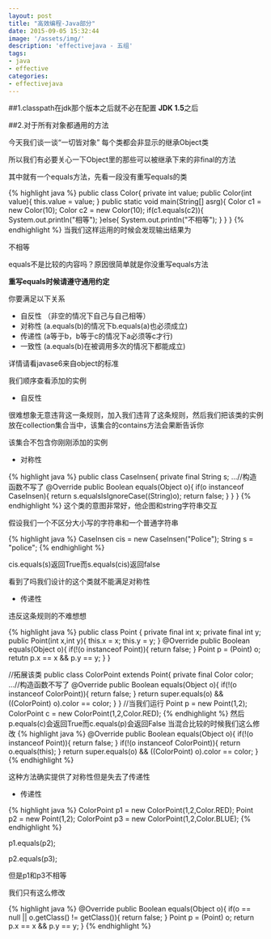 ```yaml
---
layout: post
title: "高效编程-Java部分"
date: 2015-09-05 15:32:44
image: '/assets/img/'
description: 'effectivejava - 五组'
tags:
- java
- effective 
categories:
- effectivejava
---
```

##1.classpath在jdk那个版本之后就不必在配置
**JDK 1.5**之后

##2.对于所有对象都通用的方法

今天我们谈一谈“一切皆对象” 每个类都会非显示的继承Object类

所以我们有必要关心一下Object里的那些可以被继承下来的非final的方法

其中就有一个equals方法，先看一段没有重写equals的类

{% highlight java %}
public class Color{
private int value;
public Color(int value){
this.value = value;
}
public static void main(String[] asrg){
Color c1 = new Color(10);
Color c2 = new Color(10);
if(c1.equals(c2)){
System.out.println("相等");
}else{
System.out.println("不相等");
}
}
}
{% endhighlight %}
当我们这样运用的时候会发现输出结果为

不相等

equals不是比较的内容吗？原因很简单就是你没重写equals方法

**重写equals时候请遵守通用约定**

你要满足以下关系

- 自反性 （非空的情况下自己与自己相等）
- 对称性 (a.equals(b)的情况下b.equals(a)也必须成立)
- 传递性 (a等于b，b等于c的情况下a必须等c才行)
- 一致性 (a.equals(b)在被调用多次的情况下都能成立)

详情请看javase6来自object的标准

我们顺序查看添加的实例

- 自反性

很难想象无意违背这一条规则，加入我们违背了这条规则，然后我们把该类的实例放在collection集合当中，该集合的contains方法会果断告诉你

该集合不包含你刚刚添加的实例

- 对称性

{% highlight java %}
public class CaseInsen{
private final String s;
...//构造函数不写了
@Override
public Boolean equals(Object o){
if(o instanceof CaseInsen){
return s.equalsIsIgnoreCase((String)o);
return false;
}
}
}
{% endhighlight %}
这个类的意图非常好，他企图和string字符串交互

假设我们一个不区分大小写的字符串和一个普通字符串

{% highlight java %}
CaseInsen cis = new CaseInsen("Police");
String s = "police";
{% endhighlight %}

cis.equals(s)返回True而s.equals(cis)返回false

看到了吗我们设计的这个类就不能满足对称性

- 传递性

违反这条规则的不难想想

{% highlight java %}
public class Point {
private final int x;
private final int y;
public Point(int x,int y){
this.x = x;
this.y = y;
}
@Override
public Boolean equals(Object o){
if(!(o instanceof Point)){
return false;
}
Point p = (Point) o;
retutn p.x == x && p.y == y;
}
}

//拓展该类
public class ColorPoint extends Point{
private final Color color;
...//构造函数不写了
@Override
public Boolean equals(Object o){
if(!(o instanceof ColorPoint)){
return false;
}
return super.equals(o) && ((ColorPoint) o).color == color;
}
}
//当我们运行
Point p = new Point(1,2);
ColorPoint c = new ColorPoint(1,2,Color.RED);
{% endhighlight %}
然后p.equals(c)会返回True而c.equals(p)会返回False
当混合比较的时候我们这么修改
{% highlight java %}
@Override
public Boolean equals(Object o){
if(!(o instanceof Point)){
return false;
}
if(!(o instanceof ColorPoint)){
return o.equals(this);
}
return super.equals(o) && ((ColorPoint) o).color == color;
}
{% endhighlight %}

这种方法确实提供了对称性但是失去了传递性

- 传递性

{% highlight java %}
ColorPoint p1 = new ColorPoint(1,2,Color.RED);
Point p2 =  new Point(1,2);
ColorPoint p3 = new ColorPoint(1,2,Color.BLUE);
{% endhighlight %}

p1.equals(p2);

p2.equals(p3);

但是p1和p3不相等

我们只有这么修改

{% highlight java %}
@Override
public Boolean equals(Object o){
if(o == null || o.getClass() != getClass()){
return false;
}
Point p = (Point) o;
return p.x == x && p.y == y;
}
{% endhighlight %}
